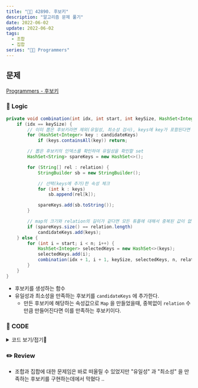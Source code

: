 ```yaml
---
title: "👩‍💻 42890. 후보키"
description: "알고리즘 문제 풀기"
date: 2022-06-02
update: 2022-06-02
tags:
  - 조합
  - 집합
series: "👩‍💻 Programmers"
---
```


## 문제
[Programmers - 후보키](https://programmers.co.kr/learn/courses/30/lessons/42890)

### 📍 **Logic**

```java
private void combination(int idx, int start, int keySize, HashSet<Integer> keys, int n, String[][] relation) {
    if (idx == keySize) {
        // 이미 뽑은 후보키라면 제외(유일성, 최소성 검사), keys에 key가 포함된다면 최소성 만족 X
        for (HashSet<Integer> key : candidateKeys)
            if (keys.containsAll(key)) return;

        // 뽑은 후보키의 인덱스를 확인하여 유일성을 확인할 set
        HashSet<String> spareKeys = new HashSet<>();

        for (String[] rel : relation) {
            StringBuilder sb = new StringBuilder();

            // 선택(keys에 추가)한 속성 체크
            for (int k : keys)
                sb.append(rel[k]);

            spareKeys.add(sb.toString());
        }

        // map의 크기와 relation의 길이가 같다면 모든 튜플에 대해서 중복된 값이 없다는 의미이므로 후보키가 될 수 있음
        if (spareKeys.size() == relation.length)
            candidateKeys.add(keys);
    } else {
        for (int i = start; i < n; i++) {
            HashSet<Integer> selectedKeys = new HashSet<>(keys);
            selectedKeys.add(i);
            combination(idx + 1, i + 1, keySize, selectedKeys, n, relation);
        }
    }
}
```

- 후보키를 생성하는 함수
- 유일성과 최소성을 만족하는 후보키를 `candidateKeys` 에 추가한다.
  - 만든 후보키에 해당하는 속성값으로 `Map` 을 만들었을때, 중복없이 `relation` 수만큼 만들어진다면 이를 만족하는 후보키이다.

### 📄 **CODE**

<details>
  <summary>코드 보기/접기💫</summary>
    <div markdown="1">

	import java.util.*;

    class Solution {
        // 후보키들을 저장할 ArrayList
        static ArrayList<HashSet<Integer>> candidateKeys = new ArrayList<>();
        
        public int solution(String[][] relation) {
            int n = relation[0].length;
            
            // 1개부터 n개까지의 후보키 생성 시도
            for (int i = 0; i < n; i++)
                combination(0, 0, i + 1, new HashSet<>(), n, relation);
            
            return candidateKeys.size();
        }
        
        private void combination(int idx, int start, int keySize, HashSet<Integer> keys, int n, String[][] relation) {
            if (idx == keySize) {
                // 이미 뽑은 후보키라면 제외(유일성, 최소성 검사), keys에 key가 포함된다면 최소성 만족 X
                for (HashSet<Integer> key : candidateKeys)
                    if (keys.containsAll(key)) return;

                // 뽑은 후보키의 인덱스를 확인하여 유일성을 확인할 set
                HashSet<String> spareKeys = new HashSet<>();

                for (String[] rel : relation) {
                    StringBuilder sb = new StringBuilder();

                    // 선택(keys에 추가)한 속성 체크
                    for (int k : keys)
                        sb.append(rel[k]);

                    spareKeys.add(sb.toString());
                }

                // map의 크기와 relation의 길이가 같다면 모든 튜플에 대해서 중복된 값이 없다는 의미이므로 후보키가 될 수 있음
                if (spareKeys.size() == relation.length)
                    candidateKeys.add(keys);
            } else {
                for (int i = start; i < n; i++) {
                    HashSet<Integer> selectedKeys = new HashSet<>(keys);
                    selectedKeys.add(i);
                    combination(idx + 1, i + 1, keySize, selectedKeys, n, relation);
                }
            }
        }
    }
  	</div>
</details>

### ✏️ **Review**
- 조합과 집합에 대한 문제임은 바로 떠올릴 수 있었지만 "유일성" 과 "최소성" 을 만족하는 후보키를 구현하는데에서 막혔다 ..
